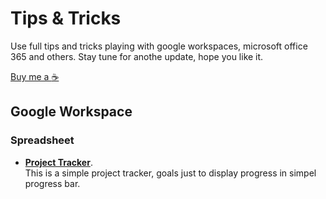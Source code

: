 # Tips & Tricks
Use full tips and tricks playing with google workspaces, microsoft office 365 and others.
Stay tune for anothe update, hope you like it.

[Buy me a :coffee:](https://www.paypal.com/paypalme/neobeez)

## Google Workspace
### Spreadsheet
- [**Project Tracker**](https://docs.google.com/spreadsheets/d/1Goott5Ou-7i_GGvK5bQDEuZTrGXxlOyrbNUy0vCeCPA/edit?usp=sharing).\
  This is a simple project tracker, goals just to display progress in simpel progress bar.  
